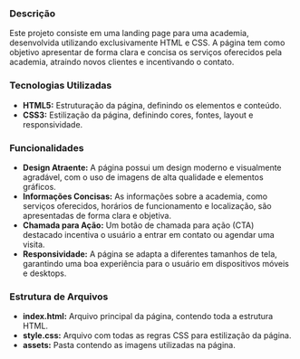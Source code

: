 ### **Descrição**

Este projeto consiste em uma landing page para uma academia, desenvolvida utilizando exclusivamente HTML e CSS. A página tem como objetivo apresentar de forma clara e concisa os serviços oferecidos pela academia, atraindo novos clientes e incentivando o contato.

### **Tecnologias Utilizadas**

- **HTML5:** Estruturação da página, definindo os elementos e conteúdo.
- **CSS3:** Estilização da página, definindo cores, fontes, layout e responsividade.

### **Funcionalidades**

- **Design Atraente:** A página possui um design moderno e visualmente agradável, com o uso de imagens de alta qualidade e elementos gráficos.
- **Informações Concisas:** As informações sobre a academia, como serviços oferecidos, horários de funcionamento e localização, são apresentadas de forma clara e objetiva.
- **Chamada para Ação:** Um botão de chamada para ação (CTA) destacado incentiva o usuário a entrar em contato ou agendar uma visita.
- **Responsividade:** A página se adapta a diferentes tamanhos de tela, garantindo uma boa experiência para o usuário em dispositivos móveis e desktops.

### **Estrutura de Arquivos**

- **index.html:** Arquivo principal da página, contendo toda a estrutura HTML.
- **style.css:** Arquivo com todas as regras CSS para estilização da página.
- **assets:** Pasta contendo as imagens utilizadas na página.
